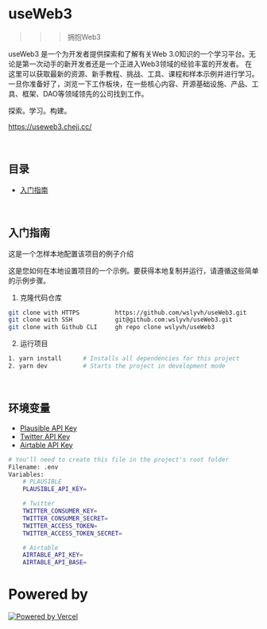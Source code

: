 # useWeb3
>>> 拥抱Web3

useWeb3 是一个为开发者提供探索和了解有关Web 3.0知识的一个学习平台。无论是第一次动手的新开发者还是一个正进入Web3领域的经验丰富的开发者。
在这里可以获取最新的资源、新手教程、挑战、工具、课程和样本示例并进行学习。一旦你准备好了，浏览一下工作板块，在一些核心内容、开源基础设施、产品、工具、框架、DAO等领域领先的公司找到工作。


探索。学习。构建。

https://useweb3.chejj.cc/

<!-- TABLE OF CONTENTS -->
&nbsp;

## 目录

- [入门指南](#getting-started)

&nbsp;

<!-- GETTING STARTED -->

## 入门指南

这是一个怎样本地配置该项目的例子介绍

这是您如何在本地设置项目的一个示例。要获得本地复制并运行，请遵循这些简单的示例步骤。

1. 克隆代码仓库

```sh
git clone with HTTPS          https://github.com/wslyvh/useWeb3.git
git clone with SSH            git@github.com:wslyvh/useWeb3.git
git clone with Github CLI     gh repo clone wslyvh/useWeb3
```

2. 运行项目

```sh
1. yarn install      # Installs all dependencies for this project
2. yarn dev          # Starts the project in development mode
```

&nbsp;

## 环境变量

- [Plausible API Key](https://plausible.io/activate)
- [Twitter API Key](https://developer.twitter.com/en/docs/twitter-api/getting-started/getting-access-to-the-twitter-api)
- [Airtable API Key](https://support.airtable.com/hc/en-us/articles/219046777-How-do-I-get-my-API-key-)

```sh
# You'll need to create this file in the project's root folder
Filename: .env
Variables:
    # PLAUSIBLE
    PLAUSIBLE_API_KEY=

    # Twitter
    TWITTER_CONSUMER_KEY=
    TWITTER_CONSUMER_SECRET=
    TWITTER_ACCESS_TOKEN=
    TWITTER_ACCESS_TOKEN_SECRET=

    # Airtable
    AIRTABLE_API_KEY=
    AIRTABLE_API_BASE=
```

# Powered by

[![Powered by Vercel](https://www.datocms-assets.com/31049/1618983297-powered-by-vercel.svg "Powered by Vercel")](https://vercel.com/?utm_source=useWeb3&utm_campaign=oss)
